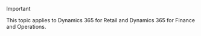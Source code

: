 > [!IMPORTANT]
> This topic applies to Dynamics 365 for Retail and Dynamics 365 for Finance and Operations.
